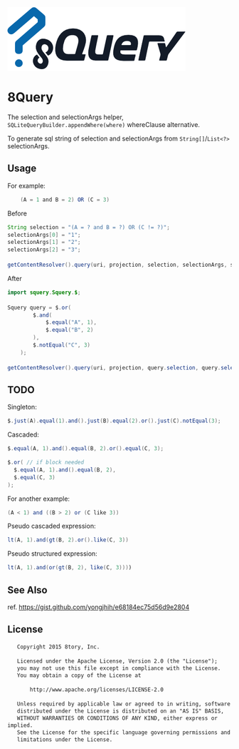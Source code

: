 [![8Query](art/8Query.png)](art/8Query.png)

# 8Query

The selection and selectionArgs helper, `SQLiteQueryBuilder.appendWhere(where)` whereClause alternative.

To generate sql string of selection and selectionArgs from `String[]`/`List<?>` selectionArgs.

## Usage

For example:

```java
    (A = 1 and B = 2) OR (C = 3)
```

Before

```java
String selection = "(A = ? and B = ?) OR (C != ?)";
selectionArgs[0] = "1";
selectionArgs[1] = "2";
selectionArgs[2] = "3";

getContentResolver().query(uri, projection, selection, selectionArgs, sortOrder);
```

After

```java
import squery.Squery.$;

Squery query = $.or(
        $.and(
            $.equal("A", 1),
            $.equal("B", 2)
        ),
        $.notEqual("C", 3)
    );

getContentResolver().query(uri, projection, query.selection, query.selectionArgs, sortOrder);
```

## TODO

Singleton:

```java
$.just(A).equal(1).and().just(B).equal(2).or().just(C).notEqual(3);
```

Cascaded:

```java
$.equal(A, 1).and().equal(B, 2).or().equal(C, 3);
```

```java
$.or( // if block needed
  $.equal(A, 1).and().equal(B, 2),
  $.equal(C, 3)
);
```

For another example:

```java
(A < 1) and ((B > 2) or (C like 3))
```

Pseudo cascaded expression:

```java
lt(A, 1).and(gt(B, 2).or().like(C, 3))
```

Pseudo structured expression:

```java
lt(A, 1).and(or(gt(B, 2), like(C, 3))))
```

## See Also

ref. https://gist.github.com/yongjhih/e68184ec75d56d9e2804

## License

```
   Copyright 2015 8tory, Inc.

   Licensed under the Apache License, Version 2.0 (the "License");
   you may not use this file except in compliance with the License.
   You may obtain a copy of the License at

       http://www.apache.org/licenses/LICENSE-2.0

   Unless required by applicable law or agreed to in writing, software
   distributed under the License is distributed on an "AS IS" BASIS,
   WITHOUT WARRANTIES OR CONDITIONS OF ANY KIND, either express or implied.
   See the License for the specific language governing permissions and
   limitations under the License.
```

